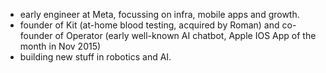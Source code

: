 - early engineer at Meta, focussing on infra, mobile apps and growth.
- founder of Kit (at-home blood testing, acquired by Roman) and co-founder of Operator (early well-known AI chatbot, Apple IOS App of the month in Nov 2015)
- building new stuff in robotics and AI.
<!---
philfung/philfung is a ✨ special ✨ repository because its `README.md` (this file) appears on your GitHub profile.
You can click the Preview link to take a look at your changes.
--->
